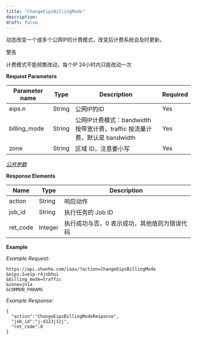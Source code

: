 ```yaml
---
title: "ChangeEipsBillingMode"
description: 
draft: false
---
```




动态改变一个或多个公网IP的计费模式，改变后计费系统会及时更新。

警告

计费模式不能频繁改动，每个IP 24小时内只能改动一次

**Request Parameters**

| Parameter name | Type | Description | Required |
| --- | --- | --- | --- |
| eips.n | String | 公网IP的ID | Yes |
| billing_mode | String | 公网IP计费模式：bandwidth 按带宽计费，traffic 按流量计费，默认是 bandwidth | Yes |
| zone | String | 区域 ID，注意要小写 | Yes |

[_公共参数_](../../../parameters/)

**Response Elements**

| Name | Type | Description |
| --- | --- | --- |
| action | String | 响应动作 |
| job_id | String | 执行任务的 Job ID |
| ret_code | Integer | 执行成功与否，0 表示成功，其他值则为错误代码 |

**Example**

_Example Request_:

```
https://api.shanhe.com/iaas/?action=ChangeEipsBillingMode
&eips.1=eip-r4jnbhui
&billing_mode=traffic
&zone=jn1a
&COMMON_PARAMS
```

_Example Response_:

```
{
  "action":"ChangeEipsBillingModeResponse",
  "job_id":"j-d123j12j",
  "ret_code":0
}
```
